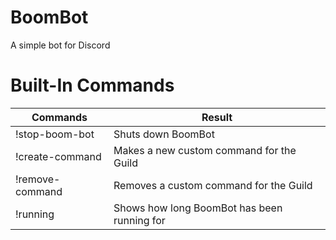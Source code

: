 # BoomBot
A simple bot for Discord

# Built-In Commands

| Commands        	| Result                                   	    |
|-----------------	|---------------------------------------------- |
| !stop-boom-bot  	| Shuts down BoomBot                       	    |
| !create-command 	| Makes a new custom command for the Guild 	    |
| !remove-command 	| Removes a custom command for the Guild   	    |
| !running          | Shows how long BoomBot has been running for   |